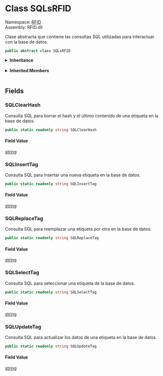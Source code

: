 # <a id="RFID_SQLsRFID"></a> Class SQLsRFID

Namespace: [RFID](RFID.md)  
Assembly: RFID.dll  

Clase abstracta que contiene las consultas SQL utilizadas para interactuar con la base de datos.

```csharp
public abstract class SQLsRFID
```

<Details>
<Summary><strong>Inheritance</strong></Summary>

[object](https://learn.microsoft.com/dotnet/api/system.object) ← 
[SQLsRFID](RFID.SQLsRFID.md)

</Details><br>

<Details>
<Summary><strong>Inherited Members</strong></Summary>

[object.ToString\(\)](https://learn.microsoft.com/dotnet/api/system.object.tostring), 
[object.Equals\(object\)](https://learn.microsoft.com/dotnet/api/system.object.equals\#system\-object\-equals\(system\-object\)), 
[object.Equals\(object, object\)](https://learn.microsoft.com/dotnet/api/system.object.equals\#system\-object\-equals\(system\-object\-system\-object\)), 
[object.ReferenceEquals\(object, object\)](https://learn.microsoft.com/dotnet/api/system.object.referenceequals), 
[object.GetHashCode\(\)](https://learn.microsoft.com/dotnet/api/system.object.gethashcode), 
[object.GetType\(\)](https://learn.microsoft.com/dotnet/api/system.object.gettype), 
[object.MemberwiseClone\(\)](https://learn.microsoft.com/dotnet/api/system.object.memberwiseclone)

</Details><br>

## Fields

### <a id="RFID_SQLsRFID_SQLClearHash"></a> SQLClearHash

Consulta SQL para borrar el hash y el último contenido de una etiqueta en la base de datos.

```csharp
public static readonly string SQLClearHash
```

#### Field Value

 [string](https://learn.microsoft.com/dotnet/api/system.string)

### <a id="RFID_SQLsRFID_SQLInsertTag"></a> SQLInsertTag

Consulta SQL para insertar una nueva etiqueta en la base de datos.

```csharp
public static readonly string SQLInsertTag
```

#### Field Value

 [string](https://learn.microsoft.com/dotnet/api/system.string)

### <a id="RFID_SQLsRFID_SQLReplaceTag"></a> SQLReplaceTag

Consulta SQL para reemplazar una etiqueta por otra en la base de datos.

```csharp
public static readonly string SQLReplaceTag
```

#### Field Value

 [string](https://learn.microsoft.com/dotnet/api/system.string)

### <a id="RFID_SQLsRFID_SQLSelectTag"></a> SQLSelectTag

Consulta SQL para seleccionar una etiqueta de la base de datos.

```csharp
public static readonly string SQLSelectTag
```

#### Field Value

 [string](https://learn.microsoft.com/dotnet/api/system.string)

### <a id="RFID_SQLsRFID_SQLUpdateTag"></a> SQLUpdateTag

Consulta SQL para actualizar los datos de una etiqueta en la base de datos.

```csharp
public static readonly string SQLUpdateTag
```

#### Field Value

 [string](https://learn.microsoft.com/dotnet/api/system.string)

